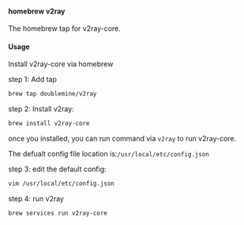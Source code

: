 #### homebrew v2ray


The homebrew tap for v2ray-core.


#### Usage


Install v2ray-core via homebrew

step 1: Add tap

```bash
brew tap doublemine/v2ray
```

step 2: Install v2ray:

```bash
brew install v2ray-core
```

once you installed, you can run command via `v2ray` to run v2ray-core.

The defualt config file location is:`/usr/local/etc/config.json`

step 3: edit the default config:

```bash
vim /usr/local/etc/config.json
```

step 4: run v2ray

```bash
brew services run v2ray-core
```